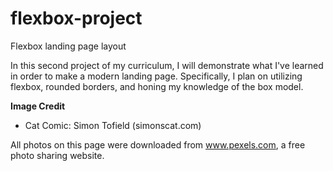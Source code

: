 # flexbox-project
Flexbox landing page layout

In this second project of my curriculum, I will demonstrate what I've learned in order to make a modern landing page. Specifically, I plan on utilizing flexbox, rounded borders, and honing my knowledge of the box model.

**Image Credit**

- Cat Comic: Simon Tofield (simonscat.com)

All photos on this page were downloaded from www.pexels.com, a free photo sharing website.